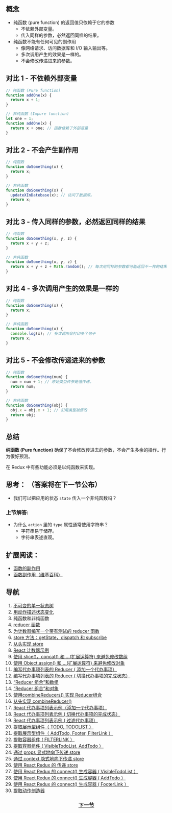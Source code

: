 ## 概念

- 纯函数 (pure function) 的返回值只依赖于它的参数
  - 不依赖外部变量。
  - 传入同样的参数，必然返回同样的结果。
- 纯函数不能有任何可见的副作用
  - 像网络请求、访问数据库和 I/O 输入输出等。
  - 多次调用产生的效果是一样的。
  - 不会修改传递进来的参数。

## 对比 1 - 不依赖外部变量

```js
// 纯函数 (Pure function)
function addOne(x) {
  return x + 1;
}

// 非纯函数 (Impure function)
let one = 1;
function addOne(x) {
  return x + one; // 函数依赖了外部变量
}
```
## 对比 2 - 不会产生副作用

```js
// 纯函数
function doSomething(x) {
  return x;
}

// 非纯函数
function doSomething(x) {
  updateXInDatebase(x); // 访问了数据库。
  return x;
}
```

## 对比 3 - 传入同样的参数，必然返回同样的结果

```js
// 纯函数
function doSomething(x, y, z) {
  return x + y + z;
}

// 非纯函数
function doSomething(x, y, z) {
  return x + y + z + Math.random(); // 每次用同样的参数都可能返回不一样的结果
}
```

## 对比 4 - 多次调用产生的效果是一样的
```js
// 纯函数
function doSomething(x) {
  return x;
}

// 非纯函数
function doSomething(x) {
  console.log(x); // 多次调用会打印多个句子
  return x;
}
```

## 对比 5 - 不会修改传递进来的参数
```js
// 纯函数
function doSomething(num) {
  num = num + 1; // 原始类型传参是值传递。
  return num;
}

// 非纯函数 
function doSomething(obj) {
  obj.x = obj.x + 1; // 引用类型被修改
  return obj;
}
```

## 总结

**纯函数 (Pure function)** 确保了不会修改传进去的参数，不会产生多余的操作。行为很好预测。

在 Redux 中有些功能必须是以纯函数来实现。

## 思考： （答案将在下一节公布）
- 我们可以把应用的状态 `state` 传入一个非纯函数吗？

### 上节解答:
- 为什么 `action` 里的 `type` 属性通常使用字符串？
  - 字符串易于储存。
  - 字符串表述直观。

## 扩展阅读：
- [函数的副作用](http://www.cnblogs.com/snandy/archive/2011/08/14/2137898.html)
- [函数副作用（维基百科）](https://zh.wikipedia.org/wiki/%E5%87%BD%E6%95%B0%E5%89%AF%E4%BD%9C%E7%94%A8)

## 导航
1. <a href="1.md">不可变的单一状态树</a>
2. <a href="2.md">用动作描述状态变化</a>
3. 纯函数和非纯函数
4. <a href="4.md">reducer 函数</a>
5. <a href="5.md">为计数器编写一个带有测试的 reducer 函数</a>
6. <a href="6.md">store 方法：getState，dispatch 和 subscribe</a>
7. <a href="7.md">从头实现 store</a>
8. <a href="8.md">React 计数器示例</a>
9. <a href="9.md">使用 slice()，concat() 和 ...(扩展运算符) 来避免修改数组</a>
10. <a href="10.md">使用 Object.assign() 和  ...(扩展运算符) 来避免修改对象</a>
11. <a href="11.md">编写代办事项列表的 Reducer ( 添加一个代办事项）</a>
12. <a href="12.md">编写代办事项列表的 Reducer ( 切换代办事项的完成状态）</a>
13. <a href="13.md">“Reducer 组合”和数组</a>
14. <a href="14.md">“Reducer 组合”和对象</a>
15. <a href="15.md">使用combineReducers() 实现 Reducer组合</a>
16. <a href="16.md">从头实现 combineReducer() </a>
17. <a href="17.md">React 代办事项列表示例（添加一个代办事项）</a>
18. <a href="18.md">React 代办事项列表示例 ( 切换代办事项的完成状态）</a>
19. <a href="19.md">React 代办事项列表示例 ( 过滤代办事项）</a>
20. <a href="20.md">提取展示型组件（ TODO, TODOLIST ）</a>
21. <a href="21.md">提取展示型组件（ AddTodo, Footer, FilterLink ）</a>
22. <a href="22.md">提取容器组件 ( FILTERLINK ）</a>
23. <a href="23.md">提取容器组件 ( VisibleTodoList, AddTodo ）</a>
24. <a href="24.md">通过 props 显式地向下传递 store</a>
25. <a href="25.md">通过 context 隐式地向下传递 store</a>
26. <a href="26.md">使用 React Redux 的 <Provider> 传递 store</a>
27. <a href="27.md">使用 React Redux 的 connect() 生成容器 ( VisibleTodoList ）</a>
28. <a href="28.md">使用 React Redux 的 connect() 生成容器 ( AddTodo ）</a>
29. <a href="29.md">使用 React Redux 的 connect() 生成容器 ( FooterLink ）</a>
30. <a href="30.md">提取动作创造器</a>

<h3 align="center"><a href="4.md">下一节</a></h3>
